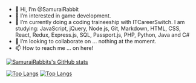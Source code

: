 - 👋 Hi, I’m @SamuraiRabbit
- 👀 I’m interested in game development.
- 🌱 I’m currently doing a coding traineeship with ITCareerSwitch. I am studying: JavaScript, jQuery, Node.js, Git, Markdown, HTML, CSS, React, Redux, Express.js, SQL, Passport.js, PHP, Python, Java and C# 
- 💞️ I’m looking to collaborate on ... nothing at the moment.
- 📫 How to reach me ... on here!

<!---
SamuraiRabbit/SamuraiRabbit is a ✨ special ✨ repository because its `README.md` (this file) appears on your GitHub profile.
You can click the Preview link to take a look at your changes.
--->

[![SamuraiRabbits's GitHub stats](https://github-readme-stats.vercel.app/api?username=SamuraiRabbit)](https://github.com/anuraghazra/github-readme-stats)

[![Top Langs](https://github-readme-stats.vercel.app/api/top-langs/?username=SamuraiRabbit&layout=compact)](https://github.com/anuraghazra/github-readme-stats)
[![Top Langs](https://github-readme-stats.vercel.app/api/top-langs/?username=SamuraiRabbit&langs_count=10)](https://github.com/anuraghazra/github-readme-stats)
